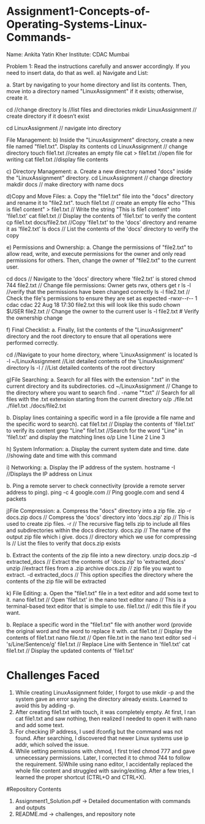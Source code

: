 # Assignment1-Concepts-of-Operating-Systems-Linux-Commands-
Name: Ankita Yatin Kher
Institute: CDAC Mumbai

Problem 1: Read the instructions carefully and answer accordingly. If you need to insert data, do that as well.
a) Navigate and List:

a. Start by navigating to your home directory and list its contents. Then, move into a
directory named "LinuxAssignment" if it exists; otherwise, create it.

cd                         //change directory
ls                         //list files and directories
mkdir LinuxAssignment     // create directory if it doesn’t exist

cd LinuxAssignment       // navigate into directory

File Management:
b) Inside the "LinuxAssignment" directory, create a new file named "file1.txt". Display its
contents
cd LinuxAssignment        // change directory 
touch file1.txt          //creates an empty file
cat > file1.txt         //open file for writing
cat file1.txt          //display file contents

c) Directory Management:
a. Create a new directory named "docs" inside the "LinuxAssignment" directory.
cd LinuxAssignment    // change directory 
makdir docs         // make directory with name docs


d)Copy and Move Files:
a. Copy the "file1.txt" file into the "docs" directory and rename it to "file2.txt".
touch file1.txt    // create an empty file
echo "This is file1 content" > file1.txt  // Write the string "This is file1 content" into 'file1.txt'
cat file1.txt                            // Display the contents of 'file1.txt' to verify the content
cp file1.txt docs/file2.txt             //Copy 'file1.txt' to the 'docs' directory and rename it as 'file2.txt'
ls docs                                // List the contents of the 'docs' directory to verify the copy


e) Permissions and Ownership:
a. Change the permissions of "file2.txt" to allow read, write, and execute permissions for
the owner and only read permissions for others. Then, change the owner of "file2.txt" to
the current user.

cd docs               // Navigate to the 'docs' directory where 'file2.txt' is stored
chmod 744 file2.txt  // Change file permissions: Owner gets rwx, others get r
ls -l               //verify that the permissions have been changed correctly
ls -l file2.txt  // Check the file's permissions to ensure they are set as expected
-rwxr--r-- 1 cdac cdac 22 Aug 18 17:30 file2.txt  this will look like this 
sudo chown $USER file2.txt  // Change the owner to the current user
ls -l file2.txt  # Verify the ownership change

f) Final Checklist:
a. Finally, list the contents of the "LinuxAssignment" directory and the root directory to
ensure that all operations were performed correctly.

cd                        //Navigate to your home directory, where 'LinuxAssignment' is located
ls -l ~/LinuxAssignment  //List detailed contents of the 'LinuxAssignment' directory
ls -l /                 //List detailed contents of the root directory

g)File Searching:
a. Search for all files with the extension ".txt" in the current directory and its subdirectories.
cd ~/LinuxAssignment  // Change to the directory where you want to search
find . -name "*.txt"  // Search for all files with the .txt extension starting from the current directory
o/p ./file.txt
  ./file1.txt
./docs/file2.txt

b. Display lines containing a specific word in a file (provide a file name and the specific
word to search).
cat file1.txt           // Display the contents of 'file1.txt' to verify its content
grep "Line" file1.txt  //Search for the word "Line" in 'file1.txt' and display the matching lines
o/p Line 1
    Line 2
    Line 3

h) System Information:
a. Display the current system date and time.
date   //showing date and time with this command


i) Networking:
a. Display the IP address of the system.
hostname -I  //Displays the IP address on Linux

b. Ping a remote server to check connectivity (provide a remote server address to ping).
ping -c 4 google.com  // Ping google.com and send 4 packets

j)File Compression:
a. Compress the "docs" directory into a zip file. 
zip -r docs.zip docs  // Compress the 'docs' directory into 'docs.zip'
zip                  // This is  used to create zip files.
-r                  // The recursive flag tells zip to include all files and subdirectories within the docs directory.
docs.zip           // The name of the output zip file which i give.
docs              // directory which we use for compressing
ls               // List the files to verify that docs.zip exists

b. Extract the contents of the zip file into a new directory.
unzip docs.zip -d extracted_docs  // Extract the contents of 'docs.zip' to 'extracted_docs'
unzip                             //extract files from a .zip archive
docs.zip                        // zip file you want to extract.
-d extracted_docs              //  This option specifies the directory where the contents of the zip file will be extracted

k) File Editing:
a. Open the "file1.txt" file in a text editor and add some text to it.
nano file1.txt            // Open 'file1.txt' in the nano text editor
nano                     //  This is a terminal-based text editor that is simple to use.
file1.txt               //  edit this file if you want.


b. Replace a specific word in the "file1.txt" file with another word (provide the original
word and the word to replace it with.
cat file1.txt                                // Display the contents of file1.txt
nano file.txt                               // Open file.txt in the nano text editor
sed -i 's/Line/Sentence/g' file1.txt       // Replace Line with Sentence in 'file1.txt'
cat file1.txt                            // Display the updated contents of 'file1.txt'


# Challenges Faced
1) While creating LinuxAssignment folder, I forgot to use mkdir -p and the system gave an error saying the directory already exists. Learned to avoid this by adding -p.
2) After creating file1.txt with touch, it was completely empty. At first, I ran cat file1.txt and saw nothing, then realized I needed to open it with nano and add some text.
3) For checking IP address, I used ifconfig but the command was not found. After searching, I discovered that newer Linux systems use ip addr, which solved the issue.
4) While setting permissions with chmod, I first tried chmod 777 and gave unnecessary permissions. Later, I corrected it to chmod 744 to follow the requirement.
5)While using nano editor, I accidentally replaced the whole file content and struggled with saving/exiting. After a few tries, I learned the proper shortcut (CTRL+O and CTRL+X).

#Repository Contents
1) Assignment1_Solution.pdf → Detailed documentation with commands and outputs
2) README.md → challenges, and repository note



































